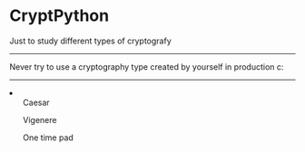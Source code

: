 # CryptPython

Just to study different types of cryptografy 
<br>
<hr>

Never try to use a cryptography type created by yourself in production c:
<br>
<hr>

<li>
  <ul>Caesar</ul>
  <ul>Vigenere</ul>
  <ul>One time pad</ul>
</li>

